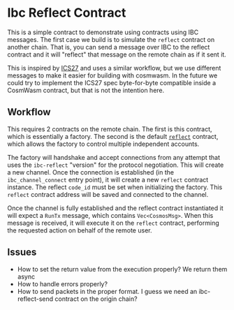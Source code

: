 # Ibc Reflect Contract

This is a simple contract to demonstrate using contracts using IBC messages.
The first case we build is to simulate the `reflect` contract on another
chain. That is, you can send a message over IBC to the reflect contract
and it will "reflect" that message on the remote chain as if it sent it.

This is inspired by [ICS27](https://github.com/chainapsis/cosmos-sdk-interchain-account/tree/master/x/ibc-account/spec)
and uses a similar workflow, but we use different messages to make it easier
for building with cosmwasm. In the future we could try to implement the ICS27
spec byte-for-byte compatible inside a CosmWasm contract, but that is not
the intention here.

## Workflow

This requires 2 contracts on the remote chain. The first is this contract,
which is essentially a factory. The second is the default [`reflect`](../reflect)
contract, which allows the factory to control multiple independent accounts.

The factory will handshake and accept connections from any attempt that
uses the `ibc-reflect` "version" for the protocol negotiation. This will
create a new channel. Once the connection is established (in the
`ibc_channel_connect` entry point), it will create a new `reflect` contract
instance. The reflect `code_id` must be set when initializing the factory.
This `reflect` contract address will be saved and connected to the channel.

Once the channel is fully established and the reflect contract instantiated
it will expect a `RunTx` message, which contains `Vec<CosmosMsg>`. When
this message is received, it will execute it on the `reflect` contract,
performing the requested action on behalf of the remote user.

## Issues

* How to set the return value from the execution properly? We return them
  async
* How to handle errors properly?
* How to send packets in the proper format. I guess we need an 
  ibc-reflect-send contract on the origin chain?

